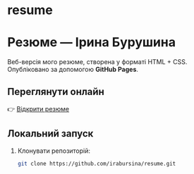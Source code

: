 # resume
# Резюме — Ірина Бурушина

Веб-версія мого резюме, створена у форматі HTML + CSS.  
Опубліковано за допомогою **GitHub Pages**.

## Переглянути онлайн
👉 [Відкрити резюме](https://irabursina.github.io/resume/)

## Локальний запуск
1. Клонувати репозиторій:
   ```bash
   git clone https://github.com/irabursina/resume.git
